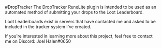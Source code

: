 #DropTracker
The DropTracker RuneLite plugin is intended to be used as an automated method of submitting your drops to the Loot Leaderboard.

Loot Leaderboards exist in servers that have contacted me and asked to be included in the tracker system I've created.

If you're interested in learning more about this project, feel free to contact me on Discord: Joel Halen#0650

